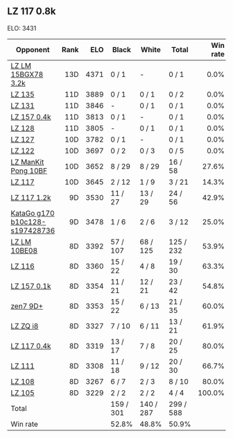 ## LZ 117 0.8k ##

ELO: 3431

Opponent | Rank | ELO | Black | White | Total | Win rate
---------|-----:|----:|-------|-------|-------|-------:
[LZ LM 15BGX78 3.2k](LZ%20LM%2015BGX78%203.2k.md) | 13D | 4371 | 0 / 1 | - | 0 / 1 | 0.0%
[LZ 135](LZ%20135.md) | 11D | 3889 | 0 / 1 | 0 / 1 | 0 / 2 | 0.0%
[LZ 131](LZ%20131.md) | 11D | 3846 | - | 0 / 1 | 0 / 1 | 0.0%
[LZ 157 0.4k](LZ%20157%200.4k.md) | 11D | 3813 | 0 / 1 | - | 0 / 1 | 0.0%
[LZ 128](LZ%20128.md) | 11D | 3805 | - | 0 / 1 | 0 / 1 | 0.0%
[LZ 127](LZ%20127.md) | 10D | 3782 | 0 / 1 | - | 0 / 1 | 0.0%
[LZ 122](LZ%20122.md) | 10D | 3697 | 0 / 2 | 0 / 3 | 0 / 5 | 0.0%
[LZ ManKit Pong 10BF](LZ%20ManKit%20Pong%2010BF.md) | 10D | 3652 | 8 / 29 | 8 / 29 | 16 / 58 | 27.6%
[LZ 117](LZ%20117.md) | 10D | 3645 | 2 / 12 | 1 / 9 | 3 / 21 | 14.3%
[LZ 117 1.2k](LZ%20117%201.2k.md) | 9D | 3530 | 11 / 27 | 13 / 29 | 24 / 56 | 42.9%
[KataGo g170 b10c128-s197428736](KataGo%20g170%20b10c128-s197428736.md) | 9D | 3478 | 1 / 6 | 2 / 6 | 3 / 12 | 25.0%
[LZ LM 10BE08](LZ%20LM%2010BE08.md) | 8D | 3392 | 57 / 107 | 68 / 125 | 125 / 232 | 53.9%
[LZ 116](LZ%20116.md) | 8D | 3360 | 15 / 22 | 4 / 8 | 19 / 30 | 63.3%
[LZ 157 0.1k](LZ%20157%200.1k.md) | 8D | 3354 | 11 / 21 | 12 / 21 | 23 / 42 | 54.8%
[zen7 9D+](zen7%209D+.md) | 8D | 3353 | 15 / 22 | 6 / 13 | 21 / 35 | 60.0%
[LZ ZQ i8](LZ%20ZQ%20i8.md) | 8D | 3327 | 7 / 10 | 6 / 11 | 13 / 21 | 61.9%
[LZ 117 0.4k](LZ%20117%200.4k.md) | 8D | 3319 | 13 / 17 | 7 / 8 | 20 / 25 | 80.0%
[LZ 111](LZ%20111.md) | 8D | 3308 | 11 / 18 | 9 / 12 | 20 / 30 | 66.7%
[LZ 108](LZ%20108.md) | 8D | 3267 | 6 / 7 | 2 / 3 | 8 / 10 | 80.0%
[LZ 105](LZ%20105.md) | 8D | 3229 | 2 / 2 | 2 / 2 | 4 / 4 | 100.0%
Total | | | 159 / 301 | 140 / 287 | 299 / 588 | 
Win rate| | | 52.8% | 48.8% | 50.9% | 

